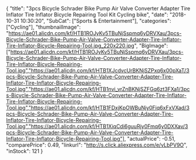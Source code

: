{
	"title": "3pcs Bicycle Schrader Bike Pump Air Valve Converter Adapter Tire Inflator Tire Inflator Bicycle Repairing Tool Kit Cycling bike",
	"date": "2018-10-31 10:30:20",
	"SubCat": ["Sports & Entertainment"],
	"categories": ["Cycling"],
	"thumbnailImage": "https://ae01.alicdn.com/kf/HTB1ROJyKv5TBuNjSspmq6yDRVXau/3pcs-Bicycle-Schrader-Bike-Pump-Air-Valve-Converter-Adapter-Tire-Inflator-Tire-Inflator-Bicycle-Repairing-Tool.jpg_220x220.jpg",
	"BigImage": ["https://ae01.alicdn.com/kf/HTB1ROJyKv5TBuNjSspmq6yDRVXau/3pcs-Bicycle-Schrader-Bike-Pump-Air-Valve-Converter-Adapter-Tire-Inflator-Tire-Inflator-Bicycle-Repairing-Tool.jpg","https://ae01.alicdn.com/kf/HTB1XJcdvcUrBKNjSZPxq6x00pXaT/3pcs-Bicycle-Schrader-Bike-Pump-Air-Valve-Converter-Adapter-Tire-Inflator-Tire-Inflator-Bicycle-Repairing-Tool.jpg","https://ae01.alicdn.com/kf/HTB1nvi_vrZnBKNjSZFGq6zt3FXa1/3pcs-Bicycle-Schrader-Bike-Pump-Air-Valve-Converter-Adapter-Tire-Inflator-Tire-Inflator-Bicycle-Repairing-Tool.jpg","https://ae01.alicdn.com/kf/HTB1FDxjKpOWBuNjy0Fiq6xFxVXad/3pcs-Bicycle-Schrader-Bike-Pump-Air-Valve-Converter-Adapter-Tire-Inflator-Tire-Inflator-Bicycle-Repairing-Tool.jpg","https://ae01.alicdn.com/kf/HTB1XiqCdi6guuRjy0Fmq6y0DXXav/3pcs-Bicycle-Schrader-Bike-Pump-Air-Valve-Converter-Adapter-Tire-Inflator-Tire-Inflator-Bicycle-Repairing-Tool.jpg"],
	"actualPrice": -0.51,
	"comparePrice": 0.49,
	"linkurl": "http://s.click.aliexpress.com/e/vLbPV9O",
	"inStock": 121
}
